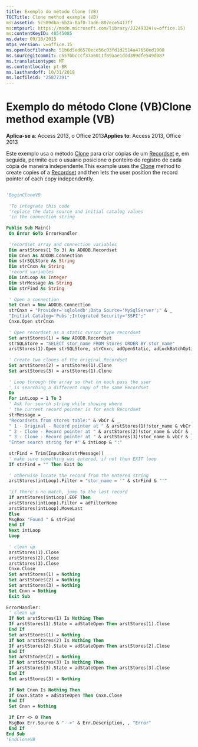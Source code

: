 ```yaml
---
title: Exemplo do método Clone (VB)
TOCTitle: Clone method example (VB)
ms:assetid: 5c589dba-6b2a-0af0-7ad6-807ece5417ff
ms:mtpsurl: https://msdn.microsoft.com/library/JJ249324(v=office.15)
ms:contentKeyID: 48545085
ms.date: 09/18/2015
mtps_version: v=office.15
ms.openlocfilehash: 51b6d5ed6570ece56c03fd1d2514a47650ed1908
ms.sourcegitcommit: c557bbcccf37a6011f89aae1ddd399dfe549d087
ms.translationtype: MT
ms.contentlocale: pt-BR
ms.lasthandoff: 10/31/2018
ms.locfileid: "25877391"
---
```

# <a name="clone-method-example-vb"></a><span data-ttu-id="1c202-102">Exemplo do método Clone (VB)</span><span class="sxs-lookup"><span data-stu-id="1c202-102">Clone method example (VB)</span></span>


<span data-ttu-id="1c202-103">**Aplica-se a**: Access 2013, o Office 2013</span><span class="sxs-lookup"><span data-stu-id="1c202-103">**Applies to**: Access 2013, Office 2013</span></span>

<span data-ttu-id="1c202-104">Este exemplo usa o método [Clone](clone-method-ado.md) para criar cópias de um [Recordset](recordset-object-ado.md) e, em seguida, permite que o usuário posicione o ponteiro do registro de cada cópia de maneira independente.</span><span class="sxs-lookup"><span data-stu-id="1c202-104">This example uses the [Clone](clone-method-ado.md) method to create copies of a [Recordset](recordset-object-ado.md) and then lets the user position the record pointer of each copy independently.</span></span>

```vb 
 
'BeginCloneVB 
 
 'To integrate this code 
 'replace the data source and initial catalog values 
 'in the connection string 
 
Public Sub Main() 
 On Error GoTo ErrorHandler 
 
 'recordset array and connection variables 
 Dim arstStores(1 To 3) As ADODB.Recordset 
 Dim Cnxn As ADODB.Connection 
 Dim strSQLStore As String 
 Dim strCnxn As String 
 'record variables 
 Dim intLoop As Integer 
 Dim strMessage As String 
 Dim strFind As String 
 
 ' Open a connection 
 Set Cnxn = New ADODB.Connection 
 strCnxn = "Provider='sqloledb';Data Source='MySqlServer';" & _ 
 "Initial Catalog='Pubs';Integrated Security='SSPI';" 
 Cnxn.Open strCnxn 
 
 ' Open recordset as a static cursor type recordset 
 Set arstStores(1) = New ADODB.Recordset 
 strSQLStore = "SELECT stor_name FROM Stores ORDER BY stor_name" 
 arstStores(1).Open strSQLStore, strCnxn, adOpenStatic, adLockBatchOptimistic, adCmdText 
 
 ' Create two clones of the original Recordset 
 Set arstStores(2) = arstStores(1).Clone 
 Set arstStores(3) = arstStores(1).Clone 
 
 ' Loop through the array so that on each pass the user 
 ' is searching a different copy of the same Recordset 
 Do 
 For intLoop = 1 To 3 
 ' Ask for search string while showing where 
 ' the current record pointer is for each Recordset 
 strMessage = _ 
 "Recordsets from stores table:" & vbCr & _ 
 " 1 - Original - Record pointer at " & arstStores(1)!stor_name & vbCr & _ 
 " 2 - Clone - Record pointer at " & arstStores(2)!stor_name & vbCr & _ 
 " 3 - Clone - Record pointer at " & arstStores(3)!stor_name & vbCr & _ 
 "Enter search string for #" & intLoop & ":" 
 
 strFind = Trim(InputBox(strMessage)) 
 ' make sure something was entered, if not then EXIT loop 
 If strFind = "" Then Exit Do 
 
 ' otherwise locate the record from the entered string 
 arstStores(intLoop).Filter = "stor_name = '" & strFind & "'" 
 
 'if there's no match, jump to the last record 
 If arstStores(intLoop).EOF Then 
 arstStores(intLoop).Filter = adFilterNone 
 arstStores(intLoop).MoveLast 
 Else 
 MsgBox "Found " & strFind 
 End If 
 Next intLoop 
 Loop 
 
 ' clean up 
 arstStores(1).Close 
 arstStores(2).Close 
 arstStores(3).Close 
 Cnxn.Close 
 Set arstStores(1) = Nothing 
 Set arstStores(2) = Nothing 
 Set arstStores(3) = Nothing 
 Set Cnxn = Nothing 
 Exit Sub 
 
ErrorHandler: 
 ' clean up 
 If Not arstStores(1) Is Nothing Then 
 If arstStores(1).State = adStateOpen Then arstStores(1).Close 
 End If 
 Set arstStores(1) = Nothing 
 If Not arstStores(2) Is Nothing Then 
 If arstStores(2).State = adStateOpen Then arstStores(2).Close 
 End If 
 Set arstStores(2) = Nothing 
 If Not arstStores(3) Is Nothing Then 
 If arstStores(3).State = adStateOpen Then arstStores(3).Close 
 End If 
 Set arstStores(3) = Nothing 
 
 If Not Cnxn Is Nothing Then 
 If Cnxn.State = adStateOpen Then Cnxn.Close 
 End If 
 Set Cnxn = Nothing 
 
 If Err <> 0 Then 
 MsgBox Err.Source & "-->" & Err.Description, , "Error" 
 End If 
End Sub 
'EndCloneVB 
```

